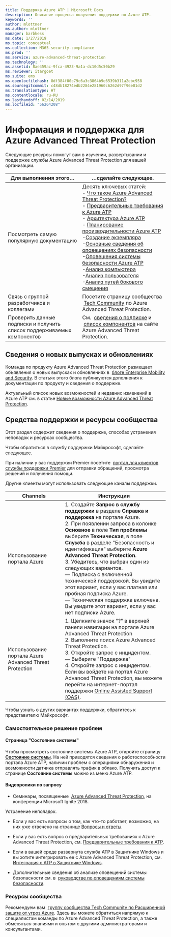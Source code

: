 ```yaml
---
title: Поддержка Azure ATP | Microsoft Docs
description: Описание процесса получения поддержки по Azure ATP.
keywords: ''
author: mlottner
ms.author: mlottner
manager: barbkess
ms.date: 1/27/2019
ms.topic: conceptual
ms.collection: M365-security-compliance
ms.prod: ''
ms.service: azure-advanced-threat-protection
ms.technology: ''
ms.assetid: 8ae459ac-9fca-4923-9a1a-dc10d5c50b29
ms.reviewer: itargoet
ms.suite: ems
ms.openlocfilehash: 8df384f00c79c6a3c3864b9e6539b311a2ebc958
ms.sourcegitcommit: c48db18274edb2284e281960c6262d97f96e01d2
ms.translationtype: HT
ms.contentlocale: ru-RU
ms.lasthandoff: 02/14/2019
ms.locfileid: "56264208"
---
```

# <a name="azure-advanced-threat-protection-information-and-support"></a>Информация и поддержка для Azure Advanced Threat Protection 


Следующие ресурсы помогут вам в изучении, развертывании и поддержке службы Azure Advanced Threat Protection для вашей организации.

|Для выполнения этого…|…сделайте следующее.|
|----|----|
|Посмотреть самую популярную документацию|Десять ключевых статей:<br>- [Что такое Azure Advanced Threat Protection?](what-is-atp.md)<br>- [Предварительные требования к Azure ATP](atp-prerequisites.md)<br>- [Архитектура Azure ATP](atp-architecture.md)<br>- [Планирование производительности Azure ATP](atp-capacity-planning.md)<br>-[Создание экземпляра](install-atp-step1.md)<br>-[Основные сведения об оповещениях безопасности](understanding-security-alerts.md)<br>-[Оповещения системы безопасности Azure ATP](suspicious-activity-guide.md)<br>-[Анализ компьютера](investigate-a-computer.md)<br>-[Анализ пользователя](investigate-a-user.md)<br>-[Анализ путей бокового смещения](investigate-lateral-movement-path.md)
|Связь с группой разработчиков и коллегами|Посетите страницу сообщества  [Tech Community](https://techcommunity.microsoft.com/t5/Azure-Advanced-Threat-Protection/bd-p/AzureAdvancedThreatProtection) по Azure Advanced Threat Protection.|
|Проверить данные подписки и получить список поддерживаемых компонентов|См.  [сведения о подписке](https://www.microsoft.com/cloud-platform/azure-information-protection-pricing) и  [список компонентов](https://www.microsoft.com/cloud-platform/azure-information-protection-features) на сайте Azure Advanced Threat Protection.|

## <a name="information-about-new-releases-and-updates"></a>Сведения о новых выпусках и обновлениях

Команда по продукту Azure Advanced Threat Protection размещает объявления о новых выпусках и обновлениях в  [блоге Enterprise Mobility and Security](https://cloudblogs.microsoft.com/enterprisemobility/author/microsoft-advanced-threat-analytics-team/).
В статьях этого блога публикуются дополнения к документации по продукту и сведения о поддержке.

Актуальный список новых возможностей и недавних изменений в Azure ATP см. в статье [Новые возможности Azure Advanced Threat Protection](atp-whats-new.md).

## <a name="support-options-and-community-resources"></a>Средства поддержки и ресурсы сообщества

Этот раздел содержит сведения о поддержке, способах устранения неполадок и ресурсах сообщества.

Чтобы обратиться в службу поддержки Майкрософт, сделайте следующее.

При наличии у вас поддержки Premier посетите  [портал для клиентов службы поддержки Premier](https://premier.microsoft.com/) для отправки обращений, просмотра решений и получения помощи.

Другие клиенты могут использовать следующие каналы поддержки.

| Channels|Инструкции|
|------|-----|
|Использование портала Azure|1. Создайте **Запрос в службу поддержки** в разделе **Справка и поддержка** на портале Azure. <br>2. При появлении запроса в колонке **Основное** в поле **Тип проблемы** выберите **Техническая**, в поле **Служба** в разделе "Безопасность и идентификация" выберите **Azure Advanced Threat Protection**. <br>3. Убедитесь, что выбран один из следующих вариантов.<br>— Подписка с включенной технической поддержкой. Вы увидите этот вариант, если у вас платная или пробная подписка Azure.<br>— Техническая поддержка включена. Вы увидите этот вариант, если у вас нет подписки Azure.|
|Использование портала Azure Advanced Threat Protection| 1. Щелкните значок "?" в верхней панели навигации на портале Azure Advanced Threat Protection<br>2. Выполните поиск Azure Advanced Threat Protection.<br>3. Откройте запрос с инцидентом.<br>— Выберите "Поддержка"<br>4. Откройте запрос с инцидентом. Если вы войдете на портал Azure Advanced Threat Protection, вы можете перейти на интернет-портал поддержки [Online Assisted Support (OAS)](https://support.microsoft.com/assistedsupportproducts). |

Чтобы узнать о других вариантах поддержки, обратитесь к представителю Майкрософт.

### <a name="self-help"></a>Самостоятельное решение проблем

#### <a name="system-status-page"></a>Страница "Состояние системы"

Чтобы просмотреть состояние системы Azure ATP, откройте страницу [**Состояние системы**](https://health.atp.azure.com/). На ней приводятся сведения о работоспособности портала Azure ATP, наличии проблем с операциями обнаружения и возможности датчика отправлять трафик в облако. Получить доступ к странице **Состояние системы** можно из меню Azure ATP.

#### <a name="on-demand-videos"></a>Видеоролики по запросу

- Семинары, посвященные  [Azure Advanced Threat Protection](https://myignite.techcommunity.microsoft.com/sessions?t=%257B%2522from%2522%253A%25222018-09-23T08%253A00%253A00-04%253A00%2522%252C%2522to%2522%253A%25222018-09-28T19%253A00%253A00-04%253A00%2522%257D&q=azure%2520advanced%2520threat%2520protection#ignite-html-anchor), на конференции Microsoft Ignite 2018.

Устранение неполадок.

- Если у вас есть вопросы о том, как что-то работает, возможно, на них уже отвечено на странице [Вопросы и ответы](atp-technical-faq.md).

- Если у вас есть вопрос о предварительных требованиях к Azure Advanced Threat Protection, см. [Предварительные требования к ATP](atp-prerequisites.md).

- Если в вашей среде развернута служба ATP в Защитнике Windows и вы хотите интегрировать ее с Azure Advanced Threat Protection, см. [Интеграция с ATP в Защитнике Windows](integrate-wd-atp.md).

- Дополнительные сведения об анализе оповещений системы безопасности см. в  [руководстве по оповещениям системы безопасности](suspicious-activity-guide.md).

### <a name="community-resources"></a>Ресурсы сообщества

Рекомендуем вам  [группу сообщества Tech Community по Расширенной защите от угроз Azure](https://aka.ms/azureatpcommunity). Здесь вы можете обратиться напрямую к специалистам команды по Azure Advanced Threat Protection, а также обменяться знаниями и опытом с другими администраторами и консультантами.
